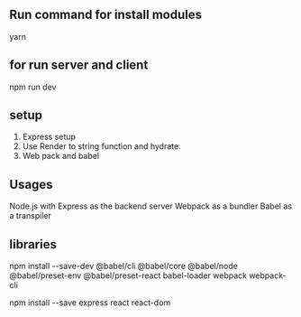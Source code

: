 
## Run command for install modules
yarn

## for run server and client 
npm run dev


## setup

1. Express setup 
2. Use Render to string function and hydrate. 
3. Web pack and babel 


## Usages
Node.js with Express as the backend server
Webpack as a bundler
Babel as a transpiler

## libraries
npm install --save-dev @babel/cli @babel/core @babel/node @babel/preset-env @babel/preset-react babel-loader webpack webpack-cli

npm install --save express react react-dom
